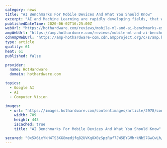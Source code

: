 ```yaml
---
category: news
title: "AI Benchmarks For Mobile Devices And What You Should Know"
excerpt: "AI and Machine Learning are rapidly developing fields, that will impact many areas of our mobile computing experience, and making sense of AI"
publishedDateTime: 2020-06-02T16:25:00Z
webUrl: "https://hothardware.com/reviews/mobile-ml-and-ai-benchmarks-explored"
ampWebUrl: "https://amp.hothardware.com/reviews/mobile-ml-and-ai-benchmarks-explored"
cdnAmpWebUrl: "https://amp-hothardware-com.cdn.ampproject.org/c/s/amp.hothardware.com/reviews/mobile-ml-and-ai-benchmarks-explored"
type: article
quality: 61
heat: 61
published: false

provider:
  name: HotHardware
  domain: hothardware.com

topics:
  - Google AI
  - AI
  - Computer Vision

images:
  - url: "https://images.hothardware.com/contentimages/article/2978/content/small_mobile-ai-and-ml-benchmarks.jpg"
    width: 709
    height: 443
    isCached: true
    title: "AI Benchmarks For Mobile Devices And What You Should Know"

secured: "0x5X6ixYkH4TS3XG8medjfq82UVKqOX0zSpzRaf7JW5BYGMhrkNb57GwCwLh/b4E2JC4bBFSRTUg/Ve0E854brtB+cG58j328A+TdHX5kbPpOBSmZ2L4B82NFznS6NZ/KFCKZfRr07OX8bGPvzjYyxWPBP1WVozxnb/UG3pZ23eircVplqw54GDYpoBsjgS277f8s+0aLu6Gxh7+FDL1ADpgP97E1xARnIF+YMRcpa8SxiVvqBDNTYC2WTvI21LL0tX+d3bVPfSR9jyCRlaZXYEk+vUdQ0FeIHSvfJRb5TfmIdTixT3GXpizAM9sZdILHCw5Po8dHvhtGg4Dl12kgGFUtIFI8pg/Lc9uEWUzqk8yRAhWCIeNqv/68YAYk3c+PEdVyBj4W08wAvcqlVVj/aec/u5Va2Y+pLIKMM2aHMrHM6nEP+VD5kccLzgzbQTvoA4PyxMweJJo/09AB4Mb9plIc+rS0vDKYPSlud9faK4=;HNlDO27ZX+9bDPrSJh7TRg=="
---
```


